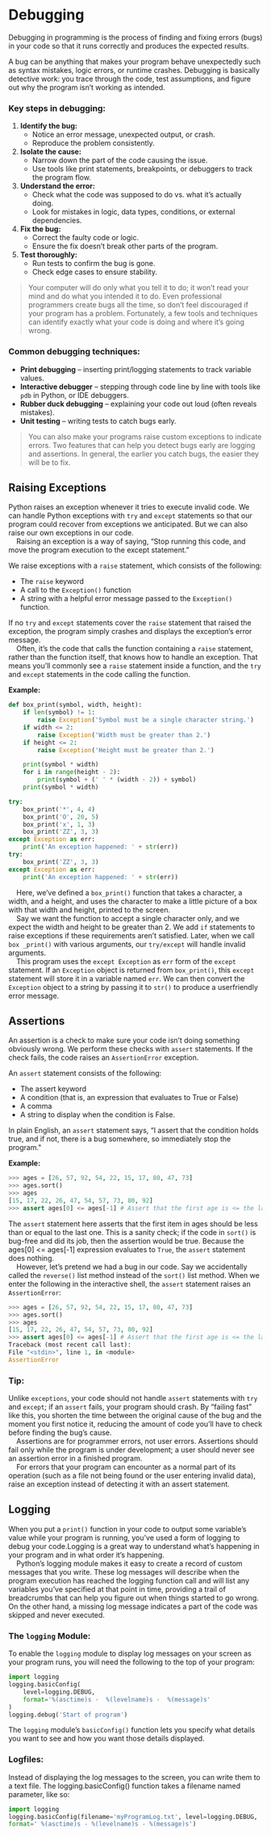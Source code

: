 # Debugging
Debugging in programming is the process of finding and fixing errors (bugs) in your code so that it runs correctly and produces the expected results.  

A bug can be anything that makes your program behave unexpectedly such as syntax mistakes, logic errors, or runtime crashes. Debugging is basically detective work: you trace through the code, test assumptions, and figure out why the program isn’t working as intended.

### Key steps in debugging:
1. **Identify the bug:**
    - Notice an error message, unexpected output, or crash.
    - Reproduce the problem consistently.
2. **Isolate the cause:**
    - Narrow down the part of the code causing the issue.
    - Use tools like print statements, breakpoints, or debuggers to track the program flow.
3. **Understand the error:**
    - Check what the code was supposed to do vs. what it’s actually doing.
    - Look for mistakes in logic, data types, conditions, or external dependencies.
4. **Fix the bug:**
    - Correct the faulty code or logic.
    - Ensure the fix doesn’t break other parts of the program.
5. **Test thoroughly:**
    - Run tests to confirm the bug is gone.
    - Check edge cases to ensure stability.

> Your computer will do only what you tell it to do; it won’t read your mind and do what you intended it to do. Even professional programmers create bugs all the time, so don’t feel discouraged if your program has a problem. Fortunately, a few tools and techniques can identify exactly what your code is doing and where it’s going wrong.

### Common debugging techniques:
- **Print debugging** – inserting print/logging statements to track variable values.
- **Interactive debugger** – stepping through code line by line with tools like `pdb` in Python, or IDE debuggers.
- **Rubber duck debugging** – explaining your code out loud (often reveals mistakes).
- **Unit testing** – writing tests to catch bugs early.

> You can also make your programs raise custom exceptions to indicate errors. Two features that can help you detect bugs early are logging and assertions. In general, the earlier you catch bugs, the easier they will be to fix.

## Raising Exceptions
Python raises an exception whenever it tries to execute invalid code. We can handle Python exceptions with `try` and `except` statements so that our program could recover from exceptions we anticipated. But we can also raise our own exceptions in our code.  
&nbsp;&nbsp;&nbsp;&nbsp;Raising an exception is a way of saying, “Stop running this code, and move the program execution to the except statement.”  

We raise exceptions with a `raise` statement, which consists of the following:
- The `raise` keyword
- A call to the `Exception()` function
- A string with a helpful error message passed to the `Exception()` function.

If no `try` and `except` statements cover the `raise` statement that raised the exception, the program simply crashes and displays the exception’s error message.  
&nbsp;&nbsp;&nbsp;&nbsp;Often, it’s the code that calls the function containing a `raise` statement, rather than the function itself, that knows how to handle an exception. That means you’ll commonly see a `raise` statement inside a function, and the `try` and `except` statements in the code calling the function.  

**Example:**
```python
def box_print(symbol, width, height):
    if len(symbol) != 1:
        raise Exception('Symbol must be a single character string.')
    if width <= 2:
        raise Exception('Width must be greater than 2.')
    if height <= 2:
        raise Exception('Height must be greater than 2.')

    print(symbol * width)
    for i in range(height - 2):
        print(symbol + (' ' * (width - 2)) + symbol)
    print(symbol * width)

try:
    box_print('*', 4, 4)
    box_print('O', 20, 5)
    box_print('x', 1, 3)
    box_print('ZZ', 3, 3)
except Exception as err:
    print('An exception happened: ' + str(err))
try:
    box_print('ZZ', 3, 3)
except Exception as err:
    print('An exception happened: ' + str(err))
```
&nbsp;&nbsp;&nbsp;&nbsp;Here, we’ve defined a `box_print()` function that takes a character, a width, and a height, and uses the character to make a little picture of a box with that width and height, printed to the screen.  
&nbsp;&nbsp;&nbsp;&nbsp;Say we want the function to accept a single character only, and we expect the width and height to be greater than 2. We add `if` statements to raise exceptions if these requirements aren’t satisfied. Later, when we call `box _print()` with various arguments, our `try/except` will handle invalid arguments.  
&nbsp;&nbsp;&nbsp;&nbsp;This program uses the `except Exception` as `err` form of the `except` statement. If an `Exception` object is returned from `box_print()`, this `except` statement will store it in a variable named `err`. We can then convert the `Exception` object to a string by passing it to `str()` to produce a userfriendly error message.  

## Assertions
An assertion is a check to make sure your code isn’t doing something obviously wrong. We perform these checks with `assert` statements. If the check fails, the code raises an `AssertionError` exception.  

An `assert` statement consists of the following:
- The assert keyword
- A condition (that is, an expression that evaluates to True or False)
- A comma
- A string to display when the condition is False.

In plain English, an `assert` statement says, “I assert that the condition holds true, and if not, there is a bug somewhere, so immediately stop the program."

**Example:**
```python
>>> ages = [26, 57, 92, 54, 22, 15, 17, 80, 47, 73]
>>> ages.sort()
>>> ages
[15, 17, 22, 26, 47, 54, 57, 73, 80, 92]
>>> assert ages[0] <= ages[-1] # Assert that the first age is <= the last age.
```
The `assert` statement here asserts that the first item in ages should be less than or equal to the last one. This is a sanity check; if the code in `sort()` is bug-free and did its job, then the assertion would be true. Because the ages[0] <= ages[-1] expression evaluates to `True`, the `assert` statement does nothing.  
&nbsp;&nbsp;&nbsp;&nbsp;However, let’s pretend we had a bug in our code. Say we accidentally called the `reverse()` list method instead of the `sort()` list method. When we enter the following in the interactive shell, the `assert` statement raises an `AssertionError`:
```python
>>> ages = [26, 57, 92, 54, 22, 15, 17, 80, 47, 73]
>>> ages.sort()
>>> ages
[15, 17, 22, 26, 47, 54, 57, 73, 80, 92]
>>> assert ages[0] <= ages[-1] # Assert that the first age is <= the last age.
Traceback (most recent call last):
File "<stdin>", line 1, in <module>
AssertionError
```
### Tip:
Unlike `exceptions`, your code should not handle `assert` statements with `try` and `except`; if an `assert` fails, your program should crash. By “failing fast” like this, you shorten the time between the original cause of the bug and the moment you first notice it, reducing the amount of code you’ll have to check before finding the bug’s cause.  
&nbsp;&nbsp;&nbsp;&nbsp;Assertions are for programmer errors, not user errors. Assertions should fail only while the program is under development; a user should never see an assertion error in a finished program.  
&nbsp;&nbsp;&nbsp;&nbsp;For errors that your program can encounter as a normal part of its operation (such as a file not being found or the user entering invalid data), raise an exception instead of detecting it with an assert statement.

## Logging
When you put a `print()` function in your code to output some variable’s value while your program is running, you’ve used a form of logging to debug your code.Logging is a great way to understand what’s happening in your program and in what order it’s happening.  
&nbsp;&nbsp;&nbsp;&nbsp;Python’s logging module makes it easy to create a record of custom messages that you write. These log messages will describe when the program execution has reached the logging function call and will list any variables you’ve specified at that point in time, providing a trail of breadcrumbs that can help you figure out when things started to go wrong. On the other hand, a missing log message indicates a part of the code was skipped and never executed.  
### The `logging` Module:
To enable the `logging` module to display log messages on your screen as your program runs, you will need the following to the top of your program:
```python
import logging
logging.basicConfig(
    level=logging.DEBUG,
    format='%(asctime)s -  %(levelname)s -  %(message)s'
)
logging.debug('Start of program')
```
The `logging` module’s `basicConfig()` function lets you specify what details you want to see and how you want those details displayed.
### Logfiles:
Instead of displaying the log messages to the screen, you can write them to a text file. The logging.basicConfig() function takes a filename named parameter, like so:
```python
import logging
logging.basicConfig(filename='myProgramLog.txt', level=logging.DEBUG,
format=' %(asctime)s - %(levelname)s - %(message)s')
```
